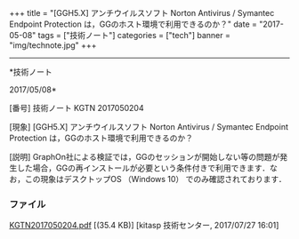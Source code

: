 ﻿+++
title = "[GGH5.X] アンチウイルスソフト Norton Antivirus / Symantec Endpoint Protection は，GGのホスト環境で利用できるのか？"
date = "2017-05-08"
tags = ["技術ノート"]
categories = ["tech"]
banner = "img/technote.jpg"
+++

-----------------------------------------------------------------------------------------------------------------------------

*技術ノート

2017/05/08*


[番号]
技術ノート KGTN 2017050204

[現象]
[GGH5.X] アンチウイルスソフト Norton Antivirus / Symantec Endpoint
Protection は，GGのホスト環境で利用できるのか？

[説明]
GraphOn社による検証では，GGのセッションが開始しない等の問題が発生した場合，GGの再インストールが必要という条件付きで利用できます．なお，この現象はデスクトップOS
（Windows 10） でのみ確認されております．


### ファイル

 
 


[KGTN2017050204.pdf](http://techreport.kitasp.net/attachments/download/3736/KGTN2017050204.pdf)
 [(35.4 KB)] [kitasp 技術センター, 2017/07/27
16:01]


 


 

